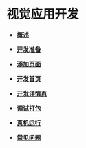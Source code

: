 # 视觉应用开发<a name="ZH-CN_TOPIC_0000001111199420"></a>

-   **[概述](device-camera-visual-overview.md)**  

-   **[开发准备](device-camera-visual-prepare.md)**  

-   **[添加页面](device-camera-visual-addpage.md)**  

-   **[开发首页](device-camera-visual-firstpage.md)**  

-   **[开发详情页](device-camera-visual-details.md)**  

-   **[调试打包](device-camera-visual-debug.md)**  

-   **[真机运行](device-camera-visual-run.md)**  

-   **[常见问题](device-camera-visual-faqs.md)**  



